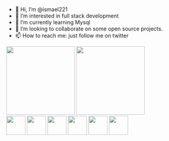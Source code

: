 - 👋 Hi, I’m @ismael221
- 👀 I’m interested in full stack development
- 🌱 I’m currently learning Mysql
- 💞️ I’m looking to collaborate on some open source projects.
- 📫 How to reach me: just follow me on twitter

<div>
  <img height="180em" src="https://github-readme-stats.vercel.app/api?username=ismael221&theme=dark&show_icons=true)">
  <img height="180em" src="https://github-readme-stats.vercel.app/api/top-langs/?username=ismael221&theme=dark">
</div>

<div>
<img height="50em" src="https://cdn.jsdelivr.net/gh/devicons/devicon/icons/css3/css3-plain-wordmark.svg" />
<img height="50em" src="https://cdn.jsdelivr.net/gh/devicons/devicon/icons/html5/html5-plain-wordmark.svg" /> 
<img height="50em" src="https://cdn.jsdelivr.net/gh/devicons/devicon/icons/javascript/javascript-original.svg"/>
<img height="50em" src="https://cdn.jsdelivr.net/gh/devicons/devicon/icons/mysql/mysql-original-wordmark.svg" />
<img height="50em" src="https://cdn.jsdelivr.net/gh/devicons/devicon/icons/git/git-original.svg" />
<img height="50em" src="https://cdn.jsdelivr.net/gh/devicons/devicon/icons/github/github-original.svg" />
          
          
</div>

 
